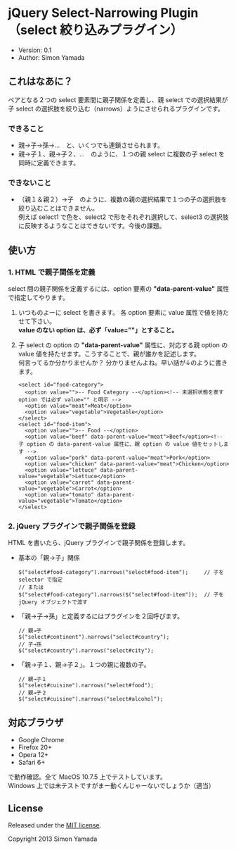 <!--
(remove-hook 'before-save-hook 'delete-trailing-whitespace)
(add-hook 'before-save-hook 'delete-trailing-whitespace)
-->

# jQuery Select-Narrowing Plugin （select 絞り込みプラグイン）
* Version: 0.1
* Author: Simon Yamada

## これはなあに？
ペアとなる２つの select 要素間に親子関係を定義し、親 select での選択結果が子 select の選択肢を絞り込む（narrows）ようにさせられるプラグインです。

### できること
* 親→子→孫→…　と、いくつでも連鎖させられます。
* 親→子１、親→子２、…　のように、１つの親 select に複数の子 select を同時に定義できます。

### できないこと
* （親１＆親２）→子　のように、複数の親の選択結果で１つの子の選択肢を絞り込むことはできません。  
例えば select1 で色を、select2 で形をそれぞれ選択して、select3 の選択肢に反映するようなことはできないです。今後の課題。

## 使い方

### 1. HTML で親子関係を定義

select 間の親子関係を定義するには、option 要素の **"data-parent-value"** 属性で指定してやります。

1.  いつものよーに select を書きます。
各 option 要素に value 属性で値を持たせて下さい。  
**value のない option は、必ず「value=""」とすること。**
2.  子 select の option の **"data-parent-value"** 属性に、対応する親 option の value 値を持たせます。こうすることで、親が誰かを記述します。  
何言ってるか分かりませんか？ 分かりませんよね。早い話が↓のように書きます。

		<select id="food-category">
		  <option value="">-- Food Category --</option><!-- 未選択状態を表す option では必ず value="" と明示 -->
		  <option value="meat">Meat</option>
		  <option value="vegetable">Vegetable</option>
		</select>
		<select id="food-item">
		  <option value="">-- Food --</option>
		  <option value="beef" data-parent-value="meat">Beef</option><!-- 子 option の data-parent-value 属性に、親 option の value 値をセットします -->
		  <option value="pork" data-parent-value="meat">Pork</option>
		  <option value="chicken" data-parent-value="meat">Chicken</option>
		  <option value="lettuce" data-parent-value="vegetable">Lettuce</option>
		  <option value="carrot" data-parent-value="vegetable">Carrot</option>
		  <option value="tomato" data-parent-value="vegetable">Tomato</option>
		</select>

### 2. jQuery プラグインで親子関係を登録

HTML を書いたら、jQuery プラグインで親子関係を登録します。

*   基本の「親→子」関係

		$("select#food-category").narrows("select#food-item");     // 子を selector で指定
		// または
		$("select#food-category").narrows($("select#food-item"));  // 子を jQuery オブジェクトで渡す

*   「親→子→孫」と定義するにはプラグインを２回呼びます。

		// 親→子
		$("select#continent").narrows("select#country");
		// 子→孫
		$("select#country").narrows("select#city");

*   「親→子１、親→子２」。１つの親に複数の子。

		// 親→子１
		$("select#cuisine").narrows("select#food");
		// 親→子２
		$("select#cuisine").narrows("select#alcohol");


## 対応ブラウザ
* Google Chrome
* Firefox 20+
* Opera 12+
* Safari 6+

で動作確認。全て MacOS 10.7.5 上でテストしています。  
Windows 上では未テストですがまー動くんじゃーないでしょうか（適当）

## License
Released under the [MIT license](http://www.opensource.org/licenses/MIT).

Copyright 2013 Simon Yamada
